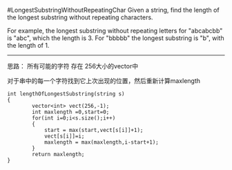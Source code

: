 #LongestSubstringWithoutRepeatingChar
Given a string, find the length of the longest substring without repeating characters. 

For example, the longest substring without repeating letters for "abcabcbb" is "abc", 
which the length is 3. For "bbbbb" the longest substring is "b", with the length of 1.


---


思路：
所有可能的字符 存在 256大小的vector中

对于串中的每一个字符找到它上次出现的位置，然后重新计算maxlength
```
int lengthOfLongestSubstring(string s) 
{
        vector<int> vect(256,-1);
        int maxlength =0,start=0;
        for(int i=0;i<s.size();i++)
        {
            start = max(start,vect[s[i]]+1);
            vect[s[i]]=i;
            maxlength = max(maxlength,i-start+1);
        }
        return maxlength;
}
```